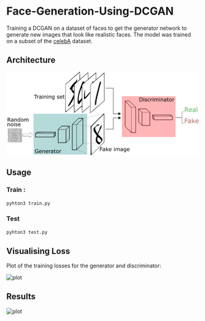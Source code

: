 # Face-Generation-Using-DCGAN
Training a DCGAN on a dataset of faces to get the generator network to generate new images that look like realistic faces. 
The model was trained on a subset of the [celebA](http://mmlab.ie.cuhk.edu.hk/projects/CelebA.html) dataset. 

## Architecture 
![plot](/assets/img.png)

## Usage 

### Train : 
``` pyhton3 train.py ``` 

### Test
``` pyhton3 test.py ``` 

## Visualising Loss
Plot of the training losses for the generator and discriminator:


![plot](/assets/loss.png)

## Results
![plot](/assets/output.png)
